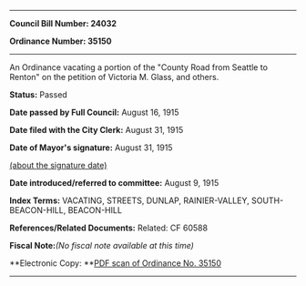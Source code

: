 

********

**Council Bill Number: 24032**
   
**Ordinance Number: 35150**
********

 An Ordinance vacating a portion of the "County Road from Seattle to Renton" on the petition of Victoria M. Glass, and others.

**Status:** Passed
   
**Date passed by Full Council:** August 16, 1915
   
**Date filed with the City Clerk:** August 31, 1915
   
**Date of Mayor's signature:** August 31, 1915
   
[(about the signature date)](/~public/approvaldate.htm)
   
   
   
**Date introduced/referred to committee:** August 9, 1915
   
   
**Index Terms:** VACATING, STREETS, DUNLAP, RAINIER-VALLEY, SOUTH-BEACON-HILL, BEACON-HILL

**References/Related Documents:** Related: CF 60588

**Fiscal Note:**_(No fiscal note available at this time)_

**Electronic Copy: **[PDF scan of Ordinance No. 35150](/~archives/Ordinances/Ord_35150.pdf)

********

